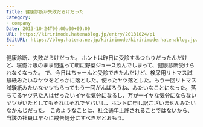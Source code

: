 ```yaml
---
Title: 健康診断が失敗だらけだった
Category:
- company
Date: 2013-10-24T00:00:00+09:00
URL: https://kiririmode.hatenablog.jp/entry/20131024/p1
EditURL: https://blog.hatena.ne.jp/kiririmode/kiririmode.hatenablog.jp/atom/entry/8454420450078209568
---
```



健康診断、失敗だらけだった。
ホントは昨日に受診するつもりだったんだけど、寝惚け眼のまま間違って朝に野菜ジュース飲んでしまって、健康診断受けられなくなった。
で、今日はちゃーんと受診できたんだけど、検尿用リトマス試験紙みたいなヤツをどっかに落とした。使ったヤツ落とした。もう一回リトマス試験紙みたいなヤツもらってもう一回がんばろうね、みたいなことになった。落ちてるヤツ見た人はぜったいイヤな気分になるし、万が一イヤな気分にならないヤツがいたとしてもそれはそれでヤバいし、ホントに申し訳ございませんみたいなかんじだった。
このようなことは、社会通年上許されることではないから、当該の社員は早々に戒告処分にすべきだとおもう。
